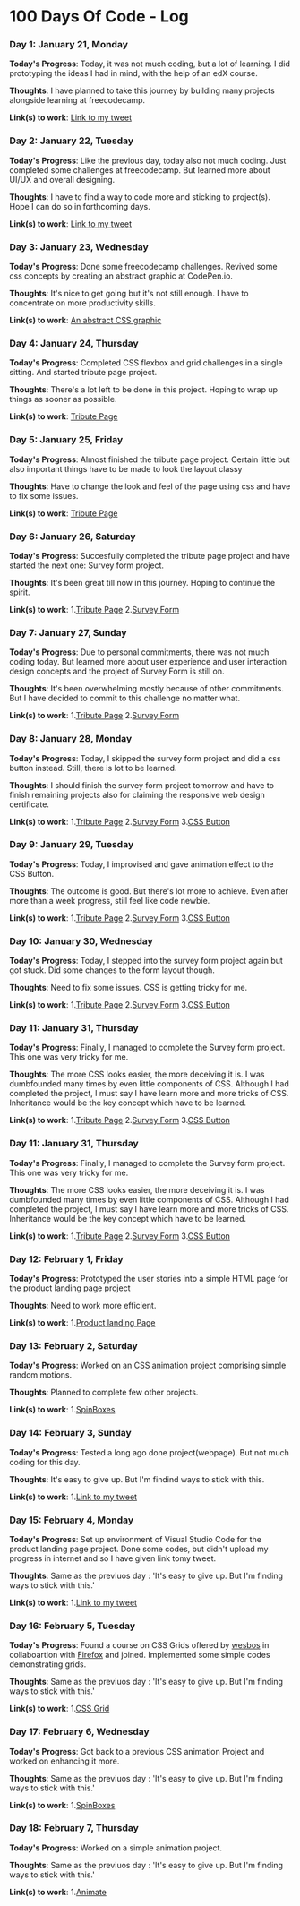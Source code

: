 # 100 Days Of Code - Log

### Day 1: January 21, Monday

**Today's Progress**: Today, it was not much coding, but a lot of learning. I did prototyping the ideas I had in mind, with the help of an edX course.

**Thoughts**: I have planned to take this journey by building many projects alongside learning at freecodecamp.

**Link(s) to work**: [Link to my tweet](https://twitter.com/raa_zez/status/1087409177167712261?s=19)

### Day 2: January 22, Tuesday

**Today's Progress**: Like the previous day, today also not much coding. Just completed some challenges at freecodecamp. But learned more about UI/UX and overall designing.

**Thoughts**: I have to find a way to code more and sticking to project(s). Hope I can do so in forthcoming days.

**Link(s) to work**: [Link to my tweet](https://twitter.com/raa_zez/status/1087748587889410050?s=19)

### Day 3: January 23, Wednesday

**Today's Progress**: Done some freecodecamp challenges. Revived some css concepts by creating an abstract graphic at CodePen.io.

**Thoughts**: It's nice to get going but it's not still enough. I have to concentrate on more productivity skills.

**Link(s) to work**: [An abstract CSS graphic](https://codepen.io/raa_zez/pen/xMGGKe)

### Day 4: January 24, Thursday

**Today's Progress**: Completed CSS flexbox and grid challenges in a single sitting. And started tribute page project.

**Thoughts**: There's a lot left to be done in this project. Hoping to wrap up things as sooner as possible.

**Link(s) to work**: [Tribute Page](https://codepen.io/raa_zez/pen/MLaYGo)

### Day 5: January 25, Friday

**Today's Progress**: Almost finished the tribute page project. Certain little but also important things have to be made to look the layout classy

**Thoughts**: Have to change the look and feel of the page using css and have to fix some issues.

**Link(s) to work**: [Tribute Page](https://codepen.io/raa_zez/pen/MLaYGo)

### Day 6: January 26, Saturday

**Today's Progress**: Succesfully completed the tribute page project and have started the next one: Survey form project.

**Thoughts**: It's been great till now in this journey. Hoping to continue the spirit.

**Link(s) to work**: 
1.[Tribute Page](https://codepen.io/raa_zez/pen/MLaYGo)
2.[Survey Form](https://codepen.io/raa_zez/pen/vbLoQV)


### Day 7: January 27, Sunday

**Today's Progress**: Due to personal commitments, there was not much coding today. But learned more about user experience and user interaction design concepts and the project of Survey Form is still on.

**Thoughts**: It's been overwhelming mostly because of other commitments. But I have decided to commit to this challenge no matter what.

**Link(s) to work**: 
1.[Tribute Page](https://codepen.io/raa_zez/pen/MLaYGo)
2.[Survey Form](https://codepen.io/raa_zez/pen/vbLoQV)
 

### Day 8: January 28, Monday

**Today's Progress**: Today, I skipped the survey form project and did a css button instead. Still, there is lot to be learned.

**Thoughts**: I should finish the survey form project tomorrow and have to finish remaining projects also for claiming the responsive web design certificate.

**Link(s) to work**: 
1.[Tribute Page](https://codepen.io/raa_zez/pen/MLaYGo)
2.[Survey Form](https://codepen.io/raa_zez/pen/vbLoQV)
3.[CSS Button](https://codepen.io/raa_zez/pen/BMzJNY)

### Day 9: January 29, Tuesday

**Today's Progress**: Today, I improvised and gave animation effect to the CSS Button. 

**Thoughts**: The outcome is good. But there's lot more to achieve. Even after more than a week progress, still feel like code newbie.

**Link(s) to work**: 
1.[Tribute Page](https://codepen.io/raa_zez/pen/MLaYGo)
2.[Survey Form](https://codepen.io/raa_zez/pen/vbLoQV)
3.[CSS Button](https://codepen.io/raa_zez/pen/BMzJNY)

### Day 10: January 30, Wednesday

**Today's Progress**: Today, I stepped into the survey form project again but got stuck. Did some changes to the form layout though.

**Thoughts**: Need to fix some issues. CSS is getting tricky for me. 

**Link(s) to work**: 
1.[Tribute Page](https://codepen.io/raa_zez/pen/MLaYGo)
2.[Survey Form](https://codepen.io/raa_zez/pen/vbLoQV)
3.[CSS Button](https://codepen.io/raa_zez/pen/BMzJNY)


### Day 11: January 31, Thursday

**Today's Progress**: Finally, I managed to complete the Survey form project. This one was very tricky for me.

**Thoughts**: The more CSS looks easier, the more deceiving it is. I was dumbfounded many times by even little components of CSS. Although I had completed the project, I must say I have learn more and more tricks of CSS. Inheritance would be the key concept which have to be learned.

**Link(s) to work**: 
1.[Tribute Page](https://codepen.io/raa_zez/pen/MLaYGo)
2.[Survey Form](https://codepen.io/raa_zez/pen/vbLoQV)
3.[CSS Button](https://codepen.io/raa_zez/pen/BMzJNY)
### Day 11: January 31, Thursday

**Today's Progress**: Finally, I managed to complete the Survey form project. This one was very tricky for me.

**Thoughts**: The more CSS looks easier, the more deceiving it is. I was dumbfounded many times by even little components of CSS. Although I had completed the project, I must say I have learn more and more tricks of CSS. Inheritance would be the key concept which have to be learned.

**Link(s) to work**: 
1.[Tribute Page](https://codepen.io/raa_zez/pen/MLaYGo)
2.[Survey Form](https://codepen.io/raa_zez/pen/vbLoQV)
3.[CSS Button](https://codepen.io/raa_zez/pen/BMzJNY)

### Day 12: February 1, Friday

**Today's Progress**: Prototyped the user stories into a simple HTML page for the product landing page project

**Thoughts**: Need to work more efficient.

**Link(s) to work**: 
1.[Product landing Page](https://codepen.io/raa_zez/pen/YBZbEp)


### Day 13: February 2, Saturday

**Today's Progress**: Worked on an CSS animation project comprising simple random motions.

**Thoughts**: Planned to complete few other projects.

**Link(s) to work**: 
1.[SpinBoxes](https://codepen.io/raa_zez/full/qgmomm)


### Day 14: February 3, Sunday

**Today's Progress**: Tested a long ago done project(webpage). But not much coding for this day.

**Thoughts**: It's easy to give up. But I'm findind ways to stick with this.

**Link(s) to work**: 
1.[Link to my tweet](https://twitter.com/raa_zez/status/1092100159075315712?s=19)


### Day 15: February 4, Monday

**Today's Progress**: Set up environment of Visual Studio Code for the product landing page project. Done some codes, but didn't upload my progress in internet and so I have given link tomy tweet.

**Thoughts**: Same as the previuos day : 'It's easy to give up. But I'm finding ways to stick with this.'

**Link(s) to work**: 
1.[Link to my tweet](https://twitter.com/raa_zez/status/1092471255721103362?s=19)


### Day 16: February 5, Tuesday

**Today's Progress**: Found a course on CSS Grids offered by [wesbos](https://github.com/wesbos) in collaboartion with [Firefox](https://github.com/topics/firefox) and joined. Implemented some simple codes demonstrating grids. 

**Thoughts**: Same as the previuos day : 'It's easy to give up. But I'm finding ways to stick with this.'

**Link(s) to work**: 
1.[CSS Grid](https://codepen.io/raa_zez/full/gqxJYN)


### Day 17: February 6, Wednesday

**Today's Progress**: Got back to a previous CSS animation Project and worked on enhancing it more. 

**Thoughts**: Same as the previuos day : 'It's easy to give up. But I'm finding ways to stick with this.'

**Link(s) to work**: 
1.[SpinBoxes](https://codepen.io/raa_zez/full/qgmomm)


### Day 18: February 7, Thursday

**Today's Progress**: Worked on a simple animation project.

**Thoughts**: Same as the previuos day : 'It's easy to give up. But I'm finding ways to stick with this.'

**Link(s) to work**: 
1.[Animate](https://codepen.io/raa_zez/full/gqoMOO)




